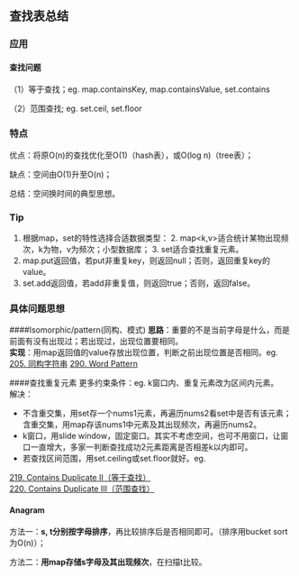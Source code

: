 ## 查找表总结

### 应用
#### 查找问题
（1）等于查找；eg. map.containsKey, map.containsValue, set.contains

（2）范围查找; eg. set.ceil, set.floor

### 特点
优点：将原O(n)的查找优化至O(1)（hash表），或O(log n)（tree表）；

缺点：空间由O(1)升至O(n)；

总结：空间换时间的典型思想。

### Tip
1. 根据map，set的特性选择合适数据类型：
	2. map<k,v>适合统计某物出现频次，k为物，v为频次；小型数据库；
	3. set适合查找重复元素。
2. map.put返回值，若put非重复key，则返回null；否则，返回重复key的value。
3. set.add返回值，若add非重复值，则返回true；否则，返回false。

### 具体问题思想
####Isomorphic/pattern(同构、模式)
**思路**：重要的不是当前字母是什么，而是前面有没有出现过；若出现过，出现位置要相同。  
**实现**：用map返回值的value存放出现位置，判断之前出现位置是否相同。eg.  
[205. 同构字符串](https://github.com/zhangbotong/LeetCode/blob/master/problems/2.%20Hash-Table/205.%20Isomorphic%20Strings(%E5%90%8C%E6%9E%84%E5%AD%97%E7%AC%A6%E4%B8%B2%EF%BC%89.md))  
[290. Word Pattern](https://github.com/zhangbotong/LeetCode/blob/master/problems/2.%20Hash-Table/290.%20Word%20Pattern%20.md)

####查找重复元素
更多约束条件：eg. k窗口内、重复元素改为区间内元素。  
解决：  

* 不含重交集，用set存一个nums1元素，再遍历nums2看set中是否有该元素；含重交集，用map存该nums1中元素及其出现频次，再遍历nums2。
* k窗口，用slide window，固定窗口。其实不考虑空间，也可不用窗口，让窗口一直增大，多家一判断查找成功2元素距离是否相差k以内即可。
* 若查找区间范围，用set.ceiling或set.floor就好。eg.  


[219. Contains Duplicate II（等于查找）](https://github.com/zhangbotong/LeetCode/blob/master/problems/2.%20Hash-Table/219.%20Contains%20Duplicate%20II.md)  
[220. Contains Duplicate III（范围查找）](https://github.com/zhangbotong/LeetCode/blob/master/problems/2.%20Hash-Table/220.%20Contains%20Duplicate%20III(%E8%8C%83%E5%9B%B4%E6%9F%A5%E6%89%BE).md)

#### Anagram
方法一：**s, t分别按字母排序**，再比较排序后是否相同即可。（排序用bucket sort为O(n)）；

方法二：**用map存储s字母及其出现频次**，在扫描t比较。







